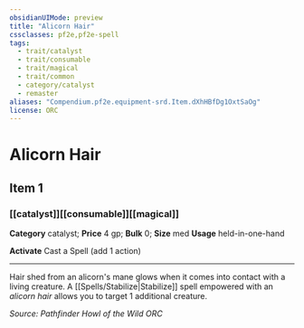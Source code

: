 ```yaml
---
obsidianUIMode: preview
title: "Alicorn Hair"
cssclasses: pf2e,pf2e-spell
tags:
  - trait/catalyst
  - trait/consumable
  - trait/magical
  - trait/common
  - category/catalyst
  - remaster
aliases: "Compendium.pf2e.equipment-srd.Item.dXhHBfDg1OxtSaOg"
license: ORC
---
```

# Alicorn Hair
## Item 1
### [[catalyst]][[consumable]][[magical]]

**Category** catalyst; 
**Price** 4 gp; 
**Bulk** 0; **Size** med
**Usage** held-in-one-hand

**Activate** Cast a Spell (add 1 action)

* * *

Hair shed from an alicorn's mane glows when it comes into contact with a living creature. A [[Spells/Stabilize|Stabilize]] spell empowered with an _alicorn hair_ allows you to target 1 additional creature.

*Source: Pathfinder Howl of the Wild*
*ORC*